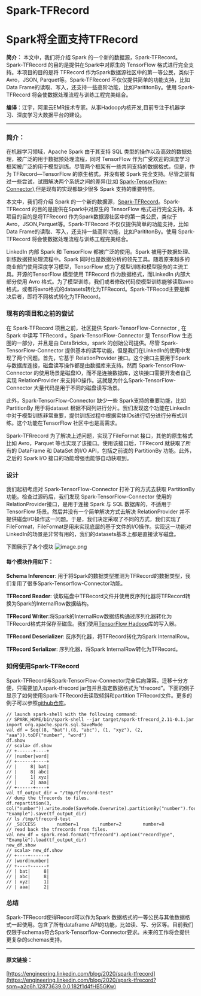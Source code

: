 # Spark-TFRecord

# Spark将全面支持TFRecord

**简介：** 本文中，我们将介绍 Spark 的一个新的数据源，Spark-TFRecord。Spark-TFRecord 的目的是提供在Spark中对原生的 TensorFlow 格式进行完全支持。本项目的目的是将 TFRecord 作为Spark数据源社区中的第一等公民，类似于 Avro，JSON, Parquet等。Spark-TFRecord 不仅仅提供简单的功能支持，比如 Data Frame的读取、写入，还支持一些高阶功能，比如ParititonBy。使用 Spark-TFRecord 将会使数据处理流程与训练工程完美结合。

**编译**：江宇，阿里云EMR技术专家。从事Hadoop内核开发,目前专注于机器学习、深度学习大数据平台的建设。

------

### 简介：

在机器学习领域，Apache Spark 由于其支持 SQL 类型的操作以及高效的数据处理，被广泛的用于数据预处理流程，同时 TensorFlow 作为广受欢迎的深度学习框架被广泛的用于模型训练。尽管两个框架有一些共同支持的数据格式，但是，作为 TFRecord—TensorFlow 的原生格式，并没有被 Spark 完全支持。尽管之前有过一些尝试，试图解决两个系统之间的差异(比如 [Spark-TensorFlow-Connector](https://github.com/tensorflow/ecosystem/tree/master/spark/spark-tensorflow-connector)),但是现有的实现都缺少很多 Spark 支持的重要特性。

本文中，我们将介绍 Spark 的一个新的数据源，[Spark-TFRecord](https://github.com/linkedin/spark-tfrecord)。Spark-TFRecord 的目的是提供在Spark中对原生的 TensorFlow 格式进行完全支持。本项目的目的是将TFRecord 作为Spark数据源社区中的第一类公民，类似于 Avro，JSON,Parquet等。Spark-TFRecord 不仅仅提供简单的功能支持，比如 Data Frame的读取、写入，还支持一些高阶功能，比如ParititonBy。使用 Spark-TFRecord 将会使数据处理流程与训练工程完美结合。

LinkedIn 内部 Spark 和 TensorFlow 都被广泛的使用。Spark 被用于数据处理、训练数据预处理流程中。Spark 同时也是数据分析的领先工具。随着原来越多的商业部门使用深度学习模型，TensorFlow 成为了模型训练和模型服务的主流工具。开源的TensorFlow 模型使用 TFRecord 作为数据格式，而LinkedIn 内部大部分使用 Avro 格式。为了模型训练，我们或者修改代码使模型训练能够读取avro格式，或者将avro格式的datasets转化为TFRecord。Spark-TFRecod主要是解决后者，即将不同格式转化为TFRecord。

### 现有的项目和之前的尝试

在 Spark-TFRecord 项目之前，社区提供 Spark-TensorFlow-Connector , 在 Spark 中读写 TFRecord 。Spark-TensorFlow-Connector 是 TensorFlow 生态圈的一部分，并且是由 DataBricks，spark 的创始公司提供。尽管 Spark-TensorFlow-Connector 提供基本的读写功能，但是我们在LinkedIn的使用中发现了两个问题。首先，它基于 RelationProvider 接口。这个接口主要用于Spark 与数据库连接，磁盘读写操作都是由数据库来支持。然而 Spark-TensorFlow-Connector 的使用场景是磁盘IO，而不是连接数据库，这块接口需要开发者自己实现 RelationProvider 来支持IO操作。这就是为什么Spark-TensorFlow-Connector 大量代码是用于不同的磁盘读写场景。

此外，Spark-TensorFlow-Connector 缺少一些 Spark支持的重要功能，比如 PartitionBy 用于将dataset 根据不同列进行分片。我们发现这个功能在LinkedIn 中对于模型训练非常重要，提供训练过程中根据实体IDs进行切分进行分布式训练。这个功能在TensorFlow 社区中也是高需求。

Spark-TFRrecord 为了解决上述问题，实现了FileFormat 接口，其他的原生格式比如 Avro，Parquet 等也实现了该接口。使用该接口后，TFRecord 就获取了所有的 DataFrame 和 DataSet 的I/O API，包括之前说的 PartitionBy 功能。此外，之后的 Spark I/O 接口的功能增强也能够自动获取到。

### 设计

我们起初考虑对 Spark-TensorFlow-Connector 打补丁的方式去获取 PartitionBy 功能。检查过源码后，我们发现 Spark-TensorFlow-Connector 使用的RelationProvider接口，是用于连接 Spark 与 SQL 数据库的，不适用于 TensorFlow 场景。然后并没有一个简单解决方式去解决 RelationProvider 并不提供磁盘I/O操作这一问题。于是，我们决定采取了不同的方式，我们实现了FileFormat，FileFormat是用来实现底层的基于文件的I/O操作。实现这一功能对LinkedIn的场景是非常有用的，我们的datasets基本上都是直接读写磁盘。

下图展示了各个模块
![image.png](https://ucc.alicdn.com/pic/developer-ecology/d3c9358919e14a18b24b5435825d9b48.png)

#### 每个模块作用如下：

**Schema Inferencer**: 用于将Spark的数据类型推测为TFRecord的数据类型，我们复用了很多Spark-Tensorflow-Connector功能。

**TFRecord Reader**: 读取磁盘中TFRecord文件并使用反序列化器将TFRecord转换为Spark的InternalRow数据结构。

**TFRecord Writer**:将Spark的InternalRow数据结构通过序列化器转化为TFRecord格式并保存至磁盘。我们使用[TensorFlow Hadoop](https://github.com/tensorflow/ecosystem/tree/master/hadoop)库的写入器。

**TFRecord Deserializer**: 反序列化器，将TFRecord转化为Spark InternalRow。

**TFRecord Serializer**: 序列化器，将Spark InternalRow转化为TFRecord。

### 如何使用Spark-TFRecord

Spark-TFRecord与Spark-TensorFlow-Connector完全后向兼容。迁移十分方便，只需要加入spark-tfrecord jar包并且指定数据格式为“tfrecord”。下面的例子显示了如何使用Spark-TFRecord去读取倾斜和partition TFRecord文件。更多的例子可以参照[github仓库](https://github.com/linkedin/spark-tfrecord)。

```
// launch spark-shell with the following command:
// SPARK_HOME/bin/spark-shell --jar target/spark-tfrecord_2.11-0.1.jar
import org.apache.spark.sql.SaveMode
val df = Seq((8, "bat"),(8, "abc"), (1, "xyz"), (2, "aaa")).toDF("number", "word")
df.show
// scala> df.show
// +------+----+
// |number|word|
// +------+----+
// |     8| bat|
// |     8| abc|
// |     1| xyz|
// |     2| aaa|
// +------+----+
val tf_output_dir = "/tmp/tfrecord-test"
// dump the tfrecords to files.
df.repartition(3, col("number")).write.mode(SaveMode.Overwrite).partitionBy("number").format("tfrecord").option("recordType", "Example").save(tf_output_dir)
// ls /tmp/tfrecord-test
// _SUCCESS        number=1        number=2        number=8
// read back the tfrecords from files.
val new_df = spark.read.format("tfrecord").option("recordType", "Example").load(tf_output_dir)
new_df.show
// scala> new_df.show
// +----+------+
// |word|number|
// +----+------+
// | bat|     8|
// | abc|     8|
// | xyz|     1|
// | aaa|     2|
```

### 总结

Spark-TFRecord使得Record可以作为Spark 数据格式的一等公民与其他数据格式一起使用。包含了所有dataframe API的功能，比如读、写、分区等。目前我们仅限于schemas符合Spark-Tensorflow-Connector要求。未来的工作将会提供更复杂的schemas支持。

------

#### 原文链接：

[https://engineering.linkedin.com/blog/2020/spark-tfrecord](https://engineering.linkedin.com/blog/2020/spark-tfrecord?spm=a2c6h.12873639.0.0.182f1d4fHB5GKw)